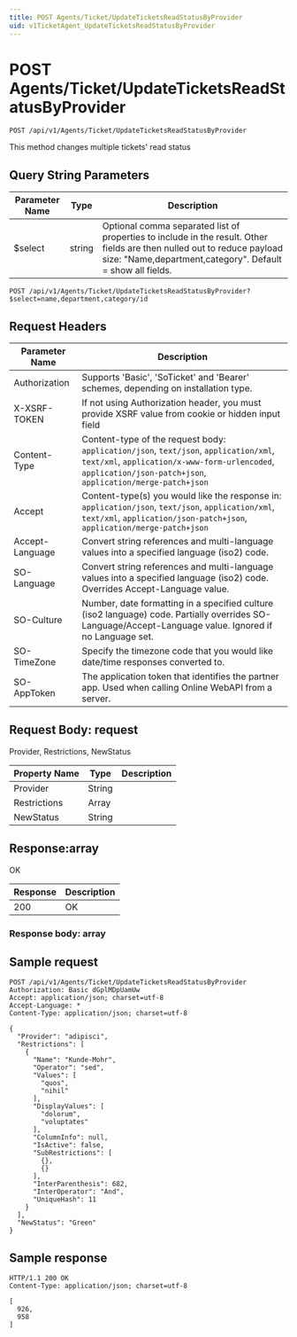```yaml
---
title: POST Agents/Ticket/UpdateTicketsReadStatusByProvider
uid: v1TicketAgent_UpdateTicketsReadStatusByProvider
---
```


# POST Agents/Ticket/UpdateTicketsReadStatusByProvider

```http
POST /api/v1/Agents/Ticket/UpdateTicketsReadStatusByProvider
```

This method changes multiple tickets' read status







## Query String Parameters

| Parameter Name | Type |  Description |
|----------------|------|--------------|
| $select | string |  Optional comma separated list of properties to include in the result. Other fields are then nulled out to reduce payload size: "Name,department,category". Default = show all fields. |

```http
POST /api/v1/Agents/Ticket/UpdateTicketsReadStatusByProvider?$select=name,department,category/id
```


## Request Headers

| Parameter Name | Description |
|----------------|-------------|
| Authorization  | Supports 'Basic', 'SoTicket' and 'Bearer' schemes, depending on installation type. |
| X-XSRF-TOKEN   | If not using Authorization header, you must provide XSRF value from cookie or hidden input field |
| Content-Type | Content-type of the request body: `application/json`, `text/json`, `application/xml`, `text/xml`, `application/x-www-form-urlencoded`, `application/json-patch+json`, `application/merge-patch+json` |
| Accept         | Content-type(s) you would like the response in: `application/json`, `text/json`, `application/xml`, `text/xml`, `application/json-patch+json`, `application/merge-patch+json` |
| Accept-Language | Convert string references and multi-language values into a specified language (iso2) code. |
| SO-Language | Convert string references and multi-language values into a specified language (iso2) code. Overrides Accept-Language value. |
| SO-Culture | Number, date formatting in a specified culture (iso2 language) code. Partially overrides SO-Language/Accept-Language value. Ignored if no Language set. |
| SO-TimeZone | Specify the timezone code that you would like date/time responses converted to. |
| SO-AppToken | The application token that identifies the partner app. Used when calling Online WebAPI from a server. |

## Request Body: request 

Provider, Restrictions, NewStatus 

| Property Name | Type |  Description |
|----------------|------|--------------|
| Provider | String |  |
| Restrictions | Array |  |
| NewStatus | String |  |

## Response:array

OK

| Response | Description |
|----------------|-------------|
| 200 | OK |

### Response body: array


## Sample request

```http!
POST /api/v1/Agents/Ticket/UpdateTicketsReadStatusByProvider
Authorization: Basic dGplMDpUamUw
Accept: application/json; charset=utf-8
Accept-Language: *
Content-Type: application/json; charset=utf-8

{
  "Provider": "adipisci",
  "Restrictions": [
    {
      "Name": "Kunde-Mohr",
      "Operator": "sed",
      "Values": [
        "quos",
        "nihil"
      ],
      "DisplayValues": [
        "dolorum",
        "voluptates"
      ],
      "ColumnInfo": null,
      "IsActive": false,
      "SubRestrictions": [
        {},
        {}
      ],
      "InterParenthesis": 682,
      "InterOperator": "And",
      "UniqueHash": 11
    }
  ],
  "NewStatus": "Green"
}
```

## Sample response

```http_
HTTP/1.1 200 OK
Content-Type: application/json; charset=utf-8

[
  926,
  958
]
```